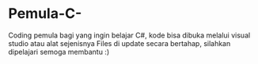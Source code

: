 # Pemula-C-
Coding pemula bagi yang ingin belajar C#, kode bisa dibuka melalui visual studio atau alat sejenisnya
Files di update secara bertahap, silahkan dipelajari semoga membantu :)
